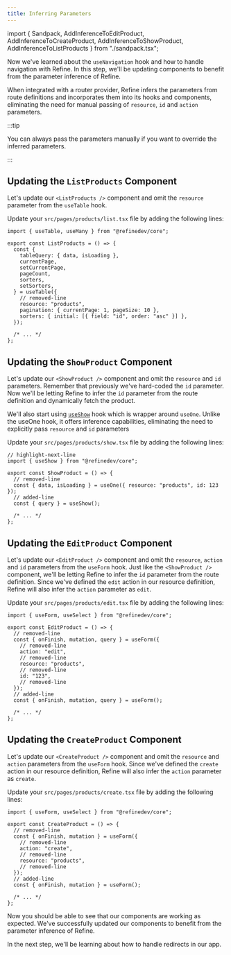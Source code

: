 ```yaml
---
title: Inferring Parameters
---
```


import { Sandpack, AddInferenceToEditProduct, AddInferenceToCreateProduct, AddInferenceToShowProduct, AddInferenceToListProducts } from "./sandpack.tsx";

<Sandpack>

Now we've learned about the `useNavigation` hook and how to handle navigation with Refine. In this step, we'll be updating components to benefit from the parameter inference of Refine.

When integrated with a router provider, Refine infers the parameters from route definitions and incorporates them into its hooks and components, eliminating the need for manual passing of `resource`, `id` and `action` parameters.

:::tip

You can always pass the parameters manually if you want to override the inferred parameters.

:::

## Updating the `ListProducts` Component

Let's update our `<ListProducts />` component and omit the `resource` parameter from the `useTable` hook.

Update your `src/pages/products/list.tsx` file by adding the following lines:

```tsx title="src/pages/products/list.tsx"
import { useTable, useMany } from "@refinedev/core";

export const ListProducts = () => {
  const {
    tableQuery: { data, isLoading },
    currentPage,
    setCurrentPage,
    pageCount,
    sorters,
    setSorters,
  } = useTable({
    // removed-line
    resource: "products",
    pagination: { currentPage: 1, pageSize: 10 },
    sorters: { initial: [{ field: "id", order: "asc" }] },
  });

  /* ... */
};
```

<AddInferenceToListProducts />

## Updating the `ShowProduct` Component

Let's update our `<ShowProduct />` component and omit the `resource` and `id` parameters. Remember that previously we've hard-coded the `id` parameter. Now we'll be letting Refine to infer the `id` parameter from the route definition and dynamically fetch the product.

We'll also start using [`useShow`](/docs/data/hooks/use-show) hook which is wrapper around `useOne`. Unlike the useOne hook, it offers inference capabilities, eliminating the need to explicitly pass `resource` and `id` parameters

Update your `src/pages/products/show.tsx` file by adding the following lines:

```tsx title="src/pages/products/show.tsx"
// highlight-next-line
import { useShow } from "@refinedev/core";

export const ShowProduct = () => {
  // removed-line
  const { data, isLoading } = useOne({ resource: "products", id: 123 });
  // added-line
  const { query } = useShow();

  /* ... */
};
```

<AddInferenceToShowProduct />

## Updating the `EditProduct` Component

Let's update our `<EditProduct />` component and omit the `resource`, `action` and `id` parameters from the `useForm` hook. Just like the `<ShowProduct />` component, we'll be letting Refine to infer the `id` parameter from the route definition. Since we've defined the `edit` action in our resource definition, Refine will also infer the `action` parameter as `edit`.

Update your `src/pages/products/edit.tsx` file by adding the following lines:

```tsx title="src/pages/products/edit.tsx"
import { useForm, useSelect } from "@refinedev/core";

export const EditProduct = () => {
  // removed-line
  const { onFinish, mutation, query } = useForm({
    // removed-line
    action: "edit",
    // removed-line
    resource: "products",
    // removed-line
    id: "123",
    // removed-line
  });
  // added-line
  const { onFinish, mutation, query } = useForm();

  /* ... */
};
```

<AddInferenceToEditProduct />

## Updating the `CreateProduct` Component

Let's update our `<CreateProduct />` component and omit the `resource` and `action` parameters from the `useForm` hook. Since we've defined the `create` action in our resource definition, Refine will also infer the `action` parameter as `create`.

Update your `src/pages/products/create.tsx` file by adding the following lines:

```tsx title="src/pages/products/create.tsx"
import { useForm, useSelect } from "@refinedev/core";

export const CreateProduct = () => {
  // removed-line
  const { onFinish, mutation } = useForm({
    // removed-line
    action: "create",
    // removed-line
    resource: "products",
    // removed-line
  });
  // added-line
  const { onFinish, mutation } = useForm();

  /* ... */
};
```

<AddInferenceToCreateProduct />

Now you should be able to see that our components are working as expected. We've successfully updated our components to benefit from the parameter inference of Refine.

In the next step, we'll be learning about how to handle redirects in our app.

</Sandpack>
